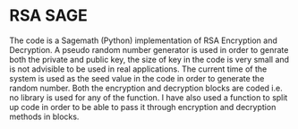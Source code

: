 # RSA SAGE 
The code is a Sagemath (Python) implementation of RSA Encryption and Decryption. A pseudo random number generator is used in order to genrate both the private and public key, the size of key in the code is very small and is not advisible to be used in real applications. 
The current time of the system is used as the seed value in the code in order to generate the random number. Both the encryption and decryption blocks are coded i.e. no library is used for any of the function. I have also used a function to split up code in order to be able to pass it through encryption and decryption methods in blocks.